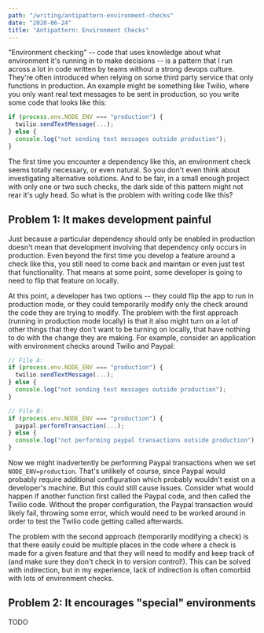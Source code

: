 ```yaml
---
path: "/writing/antipattern-environment-checks"
date: "2020-06-24"
title: "Antipattern: Environment Checks"
---
```


"Environment checking" -- code that uses knowledge about what environment it's running in to make decisions -- is a pattern that I run across a lot in code written by teams without a strong devops culture. They're often introduced when relying on some third party service that only functions in production. An example might be something like Twilio, where you only want real text messages to be sent in production, so you write some code that looks like this:

```javascript
if (process.env.NODE_ENV === "production") {
  twilio.sendTextMessage(...);
} else {
  console.log("not sending text messages outside production");
}
```

The first time you encounter a dependency like this, an environment check seems totally necessary, or even natural. So you don't even think about investigating alternative solutions. And to be fair, in a small enough project with only one or two such checks, the dark side of this pattern might not rear it's ugly head. So what is the problem with writing code like this?

## Problem 1: It makes development painful

Just because a particular dependency should only be enabled in production doesn't mean that development involving that dependency only occurs in production. Even beyond the first time you develop a feature around a check like this, you still need to come back and maintain or even just test that functionality. That means at some point, some developer is going to need to flip that feature on locally.

At this point, a developer has two options -- they could flip the app to run in production mode, or they could temporarily modify only the check around the code they are trying to modify. The problem with the first approach (running in production mode locally) is that it also might turn on a lot of other things that they don't want to be turning on locally, that have nothing to do with the change they are making. For example, consider an application with environment checks around Twilio and Paypal:

```javascript
// File A:
if (process.env.NODE_ENV === "production") {
  twilio.sendTextMessage(...);
} else {
  console.log("not sending text messages outside production");
}

// File B:
if (process.env.NODE_ENV === "production") {
  paypal.performTransaction(...);
} else {
  console.log("not performing paypal transactions outside production");
}
```

Now we might inadvertently be performing Paypal transactions when we set `NODE_ENV=production`. That's unlikely of course, since Paypal would probably require additional configuration which probably wouldn't exist on a developer's machine. But this could still cause issues. Consider what would happen if another function first called the Paypal code, and then called the Twilio code. Without the proper configuration, the Paypal transaction would likely fail, throwing some error, which would need to be worked around in order to test the Twilio code getting called afterwards.

The problem with the second approach (temporarily modifying a check) is that there easily could be multiple places in the code where a check is made for a given feature and that they will need to modify and keep track of (and make sure they don't check in to version control!). This can be solved with indirection, but in my experience, lack of indirection is often comorbid with lots of environment checks.

## Problem 2: It encourages "special" environments

TODO
